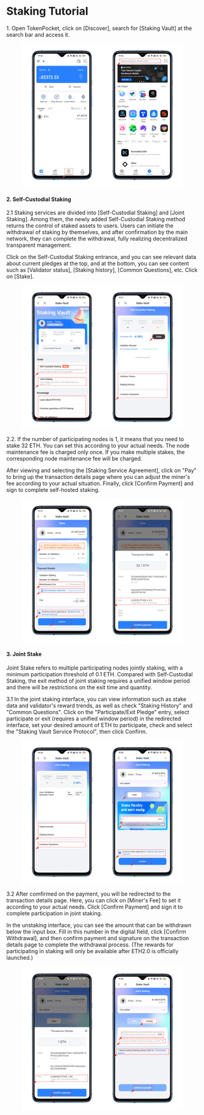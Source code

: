 # Staking Tutorial

1\. Open TokenPocket, click on \[Discover], search for \[Staking Vault] at the search bar and access it.

<figure><img src="../../.gitbook/assets/1.png" alt=""><figcaption></figcaption></figure>

#### 2. Self-Custodial Staking&#x20;

2.1 Staking services are divided into \[Self-Custodial Staking] and \[Joint Staking]. Among them, the newly added Self-Custodial Staking method returns the control of staked assets to users. Users can initiate the withdrawal of staking by themselves, and after confirmation by the main network, they can complete the withdrawal, fully realizing decentralized transparent management.&#x20;

Click on the Self-Custodial Staking entrance, and you can see relevant data about current pledges at the top, and at the bottom, you can see content such as \[Validator status], \[Staking history], \[Common Questions], etc. Click on \[Stake].

<figure><img src="../../.gitbook/assets/2 (1).png" alt=""><figcaption></figcaption></figure>

2.2. If the number of participating nodes is 1, it means that you need to stake 32 ETH. You can set this according to your actual needs. The node maintenance fee is charged only once. If you make multiple stakes, the corresponding node maintenance fee will be charged.

After viewing and selecting the \[Staking Service Agreement], click on "Pay" to bring up the transaction details page where you can adjust the miner's fee according to your actual situation. Finally, click \[Confirm Payment] and sign to complete self-hosted staking.

<figure><img src="../../.gitbook/assets/3.png" alt=""><figcaption></figcaption></figure>

#### 3. Joint Stake

Joint Stake refers to multiple participating nodes jointly staking, with a minimum participation threshold of 0.1 ETH. Compared with Self-Custodial Staking, the exit method of joint staking requires a unified window period and there will be restrictions on the exit time and quantity.&#x20;

3.1 In the joint staking interface, you can view information such as stake data and validator's reward trends, as well as check "Staking History" and "Common Questions". Click on the "Participate/Exit Pledge" entry, select participate or exit (requires a unified window period) in the redirected interface, set your desired amount of ETH to participate, check and select the "Staking Vault Service Protocol", then click Confirm.

<figure><img src="../../.gitbook/assets/4.png" alt=""><figcaption></figcaption></figure>

3.2 After comfirmed on the payment, you will be redirected to the transaction details page. Here, you can click on \[Miner's Fee] to set it according to your actual needs. Click \[Confirm Payment] and sign it to complete participation in joint staking.&#x20;

In the unstaking interface, you can see the amount that can be withdrawn below the input box. Fill in this number in the digital field, click \[Confirm Withdrawal], and then confirm payment and signature on the transaction details page to complete the withdrawal process. (The rewards for participating in staking will only be available after ETH2.0 is officially launched.)

<figure><img src="../../.gitbook/assets/5.png" alt=""><figcaption></figcaption></figure>
